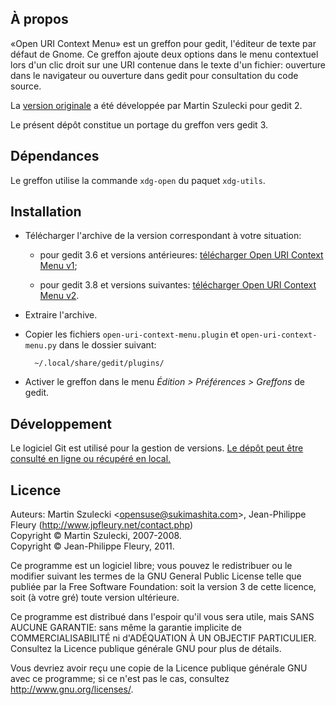 ## À propos

«Open URI Context Menu» est un greffon pour gedit, l'éditeur de texte par défaut de Gnome. Ce greffon ajoute deux options dans le menu contextuel lors d'un clic droit sur une URI contenue dans le texte d'un fichier: ouverture dans le navigateur ou ouverture dans gedit pour consultation du code source.

La [version originale](http://wiki.sukimashita.com/GEdit_Plugins) a été développée par Martin Szulecki pour gedit 2.

Le présent dépôt constitue un portage du greffon vers gedit 3.

## Dépendances

Le greffon utilise la commande `xdg-open` du paquet `xdg-utils`.

## Installation

- Télécharger l'archive de la version correspondant à votre situation:

	- pour gedit 3.6 et versions antérieures: [télécharger Open URI Context Menu v1](https://github.com/jpfleury/open-uri-context-menu/archive/v1.zip);
	
	- pour gedit 3.8 et versions suivantes: [télécharger Open URI Context Menu v2](https://github.com/jpfleury/open-uri-context-menu/archive/master.zip).

- Extraire l'archive.

- Copier les fichiers `open-uri-context-menu.plugin` et `open-uri-context-menu.py` dans le dossier suivant:

		~/.local/share/gedit/plugins/

- Activer le greffon dans le menu *Édition > Préférences > Greffons* de gedit.

## Développement

Le logiciel Git est utilisé pour la gestion de versions. [Le dépôt peut être consulté en ligne ou récupéré en local.](https://github.com/jpfleury/open-uri-context-menu)

## Licence

Auteurs: Martin Szulecki <<opensuse@sukimashita.com>>, Jean-Philippe Fleury (<http://www.jpfleury.net/contact.php>)  
Copyright © Martin Szulecki, 2007-2008.  
Copyright © Jean-Philippe Fleury, 2011.

Ce programme est un logiciel libre; vous pouvez le redistribuer ou le
modifier suivant les termes de la GNU General Public License telle que
publiée par la Free Software Foundation: soit la version 3 de cette
licence, soit (à votre gré) toute version ultérieure.

Ce programme est distribué dans l'espoir qu'il vous sera utile, mais SANS
AUCUNE GARANTIE: sans même la garantie implicite de COMMERCIALISABILITÉ
ni d'ADÉQUATION À UN OBJECTIF PARTICULIER. Consultez la Licence publique
générale GNU pour plus de détails.

Vous devriez avoir reçu une copie de la Licence publique générale GNU avec
ce programme; si ce n'est pas le cas, consultez
<http://www.gnu.org/licenses/>.
